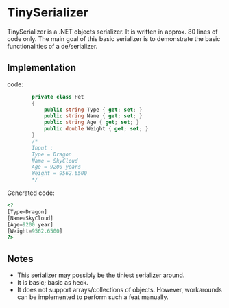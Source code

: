 # TinySerializer
TinySerializer is a .NET objects serializer. It is written in approx. 80 lines of code only. 
The main goal of this basic serializer is to demonstrate the basic functionalities of a de/serializer.
## Implementation
code:

```csharp
        private class Pet
        {
            public string Type { get; set; }
            public string Name { get; set; }
            public string Age { get; set; }
            public double Weight { get; set; }
        }
        /*
        Input :
        Type = Dragon
        Name = SkyCloud
        Age = 9200 years
        Weight = 9562.6500
        */
```
      
Generated code:
```php
<?
[Type=Dragon]
[Name=SkyCloud]
[Age=9200 year]
[Weight=9562.6500]
?>
```

## Notes
* This serializer may possibly be the tiniest serializer around.
* It is basic; basic as heck.
* It does not support arrays/collections of objects. However, workarounds can be implemented to perform such a feat manually.
